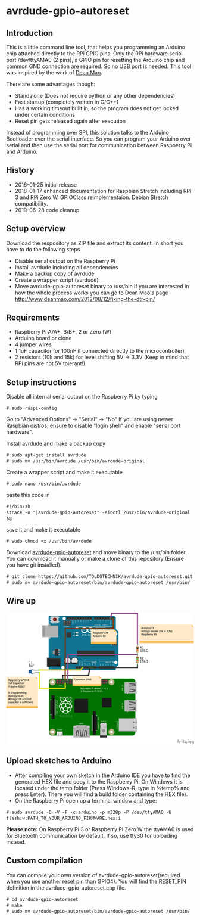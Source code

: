 # avrdude-gpio-autoreset

## Introduction
This is a little command line tool, that helps you programming an Arduino chip attached directly to the RPi GPIO pins.
Only the RPi hardware serial port /dev/ttyAMA0 (2 pins), a GPIO pin for resetting the Arduino chip and common GND connection are required. So no USB port is needed.
This tool was inspired by the work of [Dean Mao](http://www.deanmao.com/2012/08/12/fixing-the-dtr-pin/).

There are some advantages though:
- Standalone (Does not require python or any other dependencies)
- Fast startup (completely written in C/C++)
- Has a working timeout built in, so the program does not get locked under certain conditions
- Reset pin gets released again after execution

Instead of programming over SPI, this solution talks to the Arduino Bootloader over the serial interface. So you can program your Arduino over serial and then use the serial port for communication between Raspberry Pi and Arduino.
 
## History
- 2016-01-25 initial release
- 2018-01-17 enhanced documentation for Raspbian Stretch including RPi 3 and RPi Zero W. GPIOClass reimplementaion. Debian Stretch compatibility.
- 2019-06-28 code cleanup

## Setup overview
Download the respository as ZIP file and extract its content. In short you have to do the following steps
- Disable serial output on the Raspberry Pi
- Install avrdude including all dependencies
- Make a backup copy of avrdude
- Create a wrapper script (avrdude)
- Move avrdude-gpio-autoreset binary to /usr/bin
If you are interested in how the whole process works you can go to Dean Mao's page http://www.deanmao.com/2012/08/12/fixing-the-dtr-pin/

## Requirements
- Raspberry Pi A/A+, B/B+, 2 or Zero (W)
- Arduino board or clone
- 4 jumper wires
- 1 1uF capacitor (or 100nF if connected directly to the microcontroller)
- 2 resistors (10k and 15k) for level shifting 5V -> 3.3V (Keep in mind that RPi pins are not 5V tolerant!)

## Setup instructions
Disable all internal serial output on the Raspberry Pi by typing
```
# sudo raspi-config
```
Go to "Advanced Options" -> "Serial" -> "No"
If you are using newer Raspbian distros, ensure to disable "login shell" and enable "serial port hardware".

Install avrdude and make a backup copy
```
# sudo apt-get install avrdude
# sudo mv /usr/bin/avrdude /usr/bin/avrdude-original
```
Create a wrapper script and make it executable
```
# sudo nano /usr/bin/avrdude
```
paste this code in
```
#!/bin/sh
strace -o "|avrdude-gpio-autoreset" -eioctl /usr/bin/avrdude-original $@
```
save it and make it executable
```
# sudo chmod +x /usr/bin/avrdude
```
Download [avrdude-gpio-autoreset](https://github.com/TOLDOTECHNIK/avrdude-gpio-autoreset/blob/master/bin/avrdude-gpio-autoreset) and move binary to the /usr/bin folder. You can download it manually or make a clone of this repository (Ensure you have git installed).
```
# git clone https://github.com/TOLDOTECHNIK/avrdude-gpio-autoreset.git
# sudo mv avrdude-gpio-autoreset/bin/avrdude-gpio-autoreset /usr/bin/
```

## Wire up
![RPi Arduino Wire Up](/diagrams/RPi%20Arduino%20Wire%20Up.png)

## Upload sketches to Arduino
- After compiling your own sketch in the Arduino IDE you have to find the generated HEX file and copy it to the Raspberry Pi. On Windows it is located under the temp folder (Press Windows-R, type in %temp% and press Enter). There you will find a build folder containing the HEX file).
- On the Raspberry Pi open up a terminal window and type:
```
# sudo avrdude -D -V -F -c arduino -p m328p -P /dev/ttyAMA0 -U flash:w:PATH_TO_YOUR_ARDUINO_FIRMWARE.hex:i
```

**Please note:** On Raspberry Pi 3 or Raspberry Pi Zero W the ttyAMA0 is used for Bluetooth communication by default. If so, use ttyS0 for uploading instead.

## Custom compilation
You can compile your own version of avrdude-gpio-autoreset(required when you use another reset pin than GPIO4). You will find the RESET_PIN definition in the avrdude-gpio-autoreset.cpp file.

```
# cd avrdude-gpio-autoreset
# make
# sudo mv avrdude-gpio-autoreset/bin/avrdude-gpio-autoreset /usr/bin/
``` 